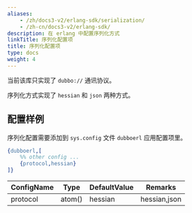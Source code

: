 ```yaml
---
aliases:
    - /zh/docs3-v2/erlang-sdk/serialization/
    - /zh-cn/docs3-v2/erlang-sdk/
description: 在 erlang 中配置序列化方式
linkTitle: 序列化配置项
title: 序列化配置项
type: docs
weight: 4
---
```






当前该库只实现了 `dubbo://` 通讯协议。

序列化方式实现了 `hessian` 和 `json` 两种方式。

## 配置样例

序列化配置需要添加到 `sys.config` 文件 `dubboerl` 应用配置项里。

```erlang
{dubboerl,[
	%% other config ...
	{protocol,hessian}
]}
```
 
| ConfigName | Type | DefaultValue | Remarks |
| --- | --- | --- | --- |
| protocol | atom() | hessian | hessian,json |